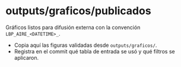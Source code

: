# outputs/graficos/publicados

Gráficos listos para difusión externa con la convención `LBP_AIRE_<DATETIME>_`.

- Copia aquí las figuras validadas desde `outputs/graficos/`.
- Registra en el commit qué tabla de entrada se usó y qué filtros se aplicaron.

